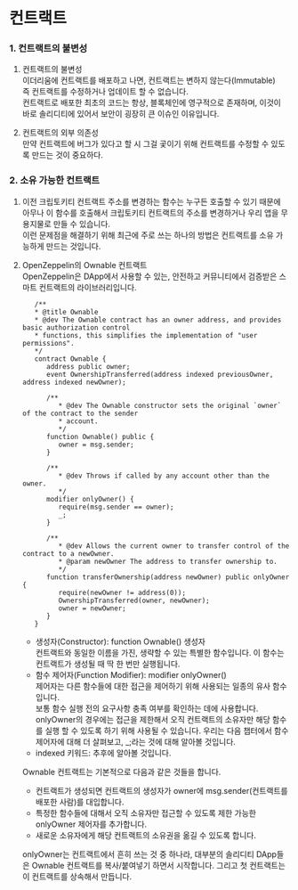 # 컨트랙트

### 1. 컨트랙트의 불변성

1. 컨트랙트의 불변성  
   이더리움에 컨트랙트를 배포하고 나면, 컨트랙트는 변하지 않는다(Immutable)  
   즉 컨트랙트를 수정하거나 업데이트 할 수 없습니다.  
   컨트랙트로 배포한 최초의 코드는 항상, 블록체인에 영구적으로 존재하며, 이것이 바로 솔리디티에 있어서 보안이 굉장히 큰 이슈인 이유입니다.

2. 컨트랙트의 외부 의존성  
   만약 컨트랙트에 버그가 있다고 할 시 그걸 곷이기 위해 컨트랙트를 수정할 수 있도록 만드는 것이 중요하다.

### 2. 소유 가능한 컨트랙트

1. 이전 크립토키티 컨트랙트 주소를 변경하는 함수는 누구든 호출할 수 있기 때문에  
   아무나 이 함수를 호출해서 크립토키티 컨트랙트의 주소를 변경하거나 우리 앱을 무용지물로 만들 수 있습니다.  
   이런 문제점을 해결하기 위해 최근에 주로 쓰는 하나의 방법은 컨트랙트를 소유 가능하게 만드는 것입니다.

2. OpenZeppelin의 Ownable 컨트랙트  
   OpenZeppelin은 DApp에서 사용할 수 있는, 안전하고 커뮤니티에서 검증받은 스마트 컨트랙트의 라이브러리입니다.

   ```
      /**
      * @title Ownable
      * @dev The Ownable contract has an owner address, and provides basic authorization control
      * functions, this simplifies the implementation of "user permissions".
      */
      contract Ownable {
         address public owner;
         event OwnershipTransferred(address indexed previousOwner, address indexed newOwner);

         /**
            * @dev The Ownable constructor sets the original `owner` of the contract to the sender
            * account.
            */
         function Ownable() public {
            owner = msg.sender;
         }

         /**
            * @dev Throws if called by any account other than the owner.
            */
         modifier onlyOwner() {
            require(msg.sender == owner);
            _;
         }

         /**
            * @dev Allows the current owner to transfer control of the contract to a newOwner.
            * @param newOwner The address to transfer ownership to.
            */
         function transferOwnership(address newOwner) public onlyOwner {
            require(newOwner != address(0));
            OwnershipTransferred(owner, newOwner);
            owner = newOwner;
         }
      }
   ```

   - 생성자(Constructor): function Ownable() 생성자  
      컨트랙트와 동일한 이름을 가진, 생략할 수 있는 특별한 함수입니다. 이 함수는 컨트랙트가 생성될 때 딱 한 번만 실행됩니다.
   - 함수 제어자(Function Modifier): modifier onlyOwner()  
      제어자는 다른 함수들에 대한 접근을 제어하기 위해 사용되는 일종의 유사 함수입니다.  
      보통 함수 실행 전의 요구사항 충족 여부를 확인하는 데에 사용합니다.  
      onlyOwner의 경우에는 접근을 제한해서 오직 컨트랙트의 소유자만 해당 함수를 실행 할 수 있도록 하기 위해 사용될 수 있습니다. 우리는 다음 챕터에서 함수제어자에 대해 더 살펴보고, \_;라는 것에 대해 알아볼 것입니다.
   - indexed 키워드: 추후에 알아볼 것입니다.

   Ownable 컨트랙트는 기본적으로 다음과 같은 것들을 합니다.

   - 컨트랙트가 생성되면 컨트랙트의 생성자가 owner에 msg.sender(컨트랙트를 배포한 사람)를 대입합니다.
   - 특정한 함수들에 대해서 오직 소유자만 접근할 수 있도록 제한 가능한 onlyOwner 제어자를 추가합니다.
   - 새로운 소유자에게 해당 컨트랙트의 소유권을 옮길 수 있도록 합니다.

   onlyOwner는 컨트랙트에서 흔히 쓰는 것 중 하나라, 대부분의 솔리디티 DApp들은 Ownable 컨트랙트를 복사/붙여넣기 하면서 시작합니다. 그리고 첫 컨트랙트는 이 컨트랙트를 상속해서 만듭니다.
